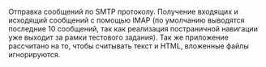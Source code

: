 
Отправка сообщений по SMTP протоколу. Получение входящих и исходящий сообщений с помощью IMAP (по умолчанию выводятся последние 10 сообщений, так как реализация постраничной навигации уже выходит за рамки тестового задания). Так же приложение рассчитано на то, чтобы считывать текст и HTML, вложенные файлы игнорируются. 
